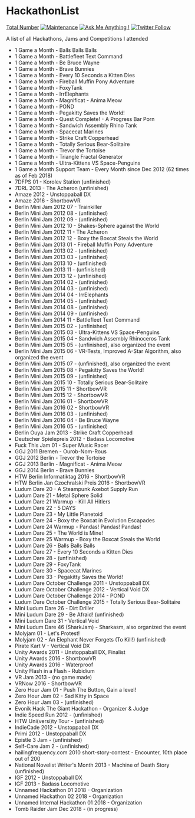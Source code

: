 # HackathonList

[Total Number](https://img.shields.io/badge/Total_number%3F-118-brightgreen.svg) [![Maintenance](https://img.shields.io/badge/Maintained%3F-yes-brightgreen.svg)](https://github.com/matthiaszarzecki/HackathonList/graphs/commit-activity) [![Ask Me Anything !](https://img.shields.io/badge/Ask%20me-anything-1abc9c.svg)](http://www.matthiaszarzecki.com) [![Twitter Follow](https://img.shields.io/twitter/follow/icarustyler.svg?style=social&label=Follow)](https://twitter.com/IcarusTyler)

A list of all Hackathons, Jams and Competitions I attended

* 1 Game a Month - Balls Balls Balls
* 1 Game a Month - Battlefleet Text Command
* 1 Game a Month - Be Bruce Wayne
* 1 Game a Month - Brave Bunnies
* 1 Game a Month - Every 10 Seconds a Kitten Dies
* 1 Game a Month - Fireball Muffin Pony Adventure
* 1 Game a Month - FoxyTank
* 1 Game a Month - IrrElephants
* 1 Game a Month - Magnificat - Anima Meow
* 1 Game a Month - POND
* 1 Game a Month - Pegakitty Saves the World!
* 1 Game a Month - Quest Complete! - A Progress Bar Porn
* 1 Game a Month - Sandwich Assembly Rhino Tank
* 1 Game a Month - Spacecat Marines
* 1 Game a Month - Strike Craft Copperhead
* 1 Game a Month - Totally Serious Bear-Solitaire
* 1 Game a Month - Trevor the Tortoise
* 1 Game a Month - Triangle Fractal Generator
* 1 Game a Month - Ultra-Kittens VS Space-Penguins
* 1 Game a Month Support Team - Every Month since Dec 2012 (62 times as of Feb 2018)
* 7DFPS 01 - Korolev Station (unfinished)
* 7DRL 2013 - The Acheron (unfinished)
* Amaze 2012 - Unstoppaball DX
* Amaze 2016 - ShortbowVR
* Berlin Mini Jam 2012 07 - Trainkiller
* Berlin Mini Jam 2012 08 - (unfinished)
* Berlin Mini Jam 2012 09 - (unfinished)
* Berlin Mini Jam 2012 10 - Shakes-Sphere against the World
* Berlin Mini Jam 2012 11 - The Acheron
* Berlin Mini Jam 2012 12 - Boxy the Boxcat Steals the World
* Berlin Mini Jam 2013 01 - Fireball Muffin Pony Adventure
* Berlin Mini Jam 2013 02 - (unfinished)
* Berlin Mini Jam 2013 03 - (unfinished)
* Berlin Mini Jam 2013 10 - (unfinished)
* Berlin Mini Jam 2013 11 - (unfinished)
* Berlin Mini Jam 2013 12 - (unfinished)
* Berlin Mini Jam 2014 02 - (unfinished)
* Berlin Mini Jam 2014 03 - (unfinished)
* Berlin Mini Jam 2014 04 - IrrElephants
* Berlin Mini Jam 2014 05 - (unfinished)
* Berlin Mini Jam 2014 08 - (unfinished)
* Berlin Mini Jam 2014 09 - (unfinished)
* Berlin Mini Jam 2014 11 - Battlefleet Text Command
* Berlin Mini Jam 2015 02 - (unfinished)
* Berlin Mini Jam 2015 03 - Ultra-Kittens VS Space-Penguins
* Berlin Mini Jam 2015 04 - Sandwich Assembly Rhinoceros Tank
* Berlin Mini Jam 2015 05 - (unfinished), also organized the event
* Berlin Mini Jam 2015 06 - VR-Tests, Improved A-Star Algorithm, also organized the event
* Berlin Mini Jam 2015 07 - (unfinished), also organized the event
* Berlin Mini Jam 2015 08 - Pegakitty Saves the World!
* Berlin Mini Jam 2015 09 - (unfinished)
* Berlin Mini Jam 2015 10 - Totally Serious Bear-Solitaire
* Berlin Mini Jam 2015 11 - ShortbowVR
* Berlin Mini Jam 2015 12 - ShortbowVR
* Berlin Mini Jam 2016 01 - ShortbowVR
* Berlin Mini Jam 2016 02 - ShortbowVR
* Berlin Mini Jam 2016 03 - (unfinished)
* Berlin Mini Jam 2016 04 - Be Bruce Wayne
* Berlin Mini Jam 2016 05 - (unfinished)
* Berlin Ouya Jam 2013 - Strike Craft Copperhead
* Deutscher Spielepreis 2012 - Badass Locomotive
* Fuck This Jam 01 - Super Music Racer
* GGJ 2011 Bremen - Ourob-Nom-Rous
* GGJ 2012 Berlin - Trevor the Tortoise
* GGJ 2013 Berlin - Magnificat - Anima Meow
* GGJ 2014 Berlin - Brave Bunnies
* HTW Berlin Informatiktag 2016 - ShortbowVR
* HTW Berlin Jan Czochralski Preis 2016 - ShortbowVR
* Ludum Dare 20 - A Steampunk Axebot Supply Run
* Ludum Dare 21 - Metal Sphere Solid
* Ludum Dare 21 Warmup - Kill All Hitlers
* Ludum Dare 22 - 5 DAYS
* Ludum Dare 23 - My Little Planetoid
* Ludum Dare 24 - Boxy the Boxcat in Evolution Escapades
* Ludum Dare 24 Warmup - Pandas! Pandas! Pandas!
* Ludum Dare 25 - The World is Mine!
* Ludum Dare 25 Warmup - Boxy the Boxcat Steals the World
* Ludum Dare 26 - Balls Balls Balls
* Ludum Dare 27 - Every 10 Seconds a Kitten Dies
* Ludum Dare 28 - (unfinished)
* Ludum Dare 29 - FoxyTank
* Ludum Dare 30 - Spacecat Marines
* Ludum Dare 33 - Pegakitty Saves the World!
* Ludum Dare October Challenge 2011 - Unstoppaball DX
* Ludum Dare October Challenge 2012 - Vertical Void DX
* Ludum Dare October Challenge 2014 - POND
* Ludum Dare October Challenge 2015 - Totally Serious Bear-Solitaire
* Mini Ludum Dare 26 - Dirt Driller
* Mini Ludum Dare 29 - Be Afraid! (unfinished)
* Mini Ludum Dare 31 - Vertical Void
* Mini Ludum Dare 46 (SharkJam) - Sharkasm, also organized the event
* Molyjam 01 - Let's Protest!
* Molyjam 02 - An Elephant Never Forgets (To Kill!) (unfinished)
* Pirate Kart V - Vertical Void DX
* Unity Awards 2011 - Unstoppaball DX, Finalist
* Unity Awards 2016 - ShortbowVR
* Unity Awards 2016 - Waterproof
* Unity Flash in a Flash - Rubidium
* VR Jam 2013 - (no game made)
* VRNow 2016 - ShortbowVR
* Zero Hour Jam 01 - Push The Button, Gain a level!
* Zero Hour Jam 02 - Sad Kitty in Space
* Zero Hour Jam 03 - (unfinished)
* Evonik Hack The Giant Hackathon - Organizer & Judge
* Indie Speed Run 2012 - (unfinished)
* HTW Uni(versi)ty Tour - (unfinished)
* IndieCade 2012 - Unstoppaball DX
* Primi 2012 - Unstoppaball DX
* Epistle 3 Jam - (unfinished)
* Self-Care Jam 2 - (unfinished)
* hailingfrequency.com 2010 short-story-contest - Encounter, 10th place out of 200
* National Novelist Writer's Month 2013 - Machine of Death Story (unfinished)
* IGF 2012 - Unstoppaball DX
* IGF 2013 - Badass Locomotive
* Unnamed Hackathon 01 2018 - Organization
* Unnamed Hackathon 02 2018 - Organization
* Unnamed Internal Hackathon 01 2018 - Organization
* Tomb Raider Jam Dec 2018 - (in progress)
